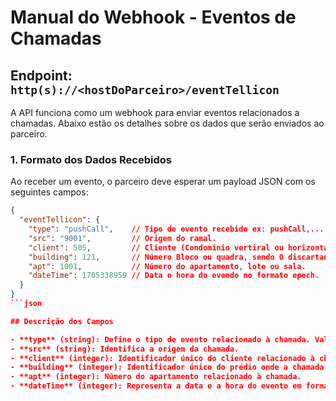 # Manual do Webhook - Eventos de Chamadas

## Endpoint: `http(s)://<hostDoParceiro>/eventTellicon`

A API funciona como um webhook para enviar eventos relacionados a chamadas. Abaixo estão os detalhes sobre os dados que serão enviados ao parceiro.

### 1. Formato dos Dados Recebidos

Ao receber um evento, o parceiro deve esperar um payload JSON com os seguintes campos:

```json
{
  "eventTellicon": {
    "type": "pushCall",    // Tipo de evento recebido ex: pushCall,...
    "src": "9001",         // Origem do ramal.
    "client": 505,         // Cliente (Condominio vertiral ou horizontal, empresa ou etc).
    "building": 121,       // Número Bloco ou quadra, sendo 0 discartando o uso de bloco ou quadra.
    "apt": 1001,           // Número do apartamento, lote ou sala.
    "dateTime": 1705338959 // Data e hora do evendo no formato epoch.
  }
}
```json

## Descrição dos Campos

- **type** (string): Define o tipo de evento relacionado à chamada. Valor aceitável: "pushCall" para eventos de chamada.
- **src** (string): Identifica a origem da chamada.
- **client** (integer): Identificador único do cliente relacionado à chamada.
- **building** (integer): Identificador único do prédio onde a chamada ocorreu.
- **apt** (integer): Número do apartamento relacionado à chamada.
- **dateTime** (integer): Representa a data e a hora do evento em formato Unix timestamp.
